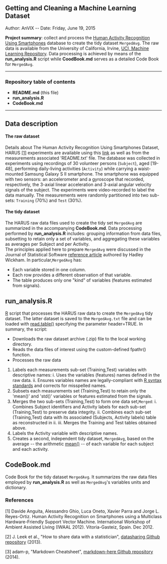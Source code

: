 Getting and Cleaning a Machine Learning Dataset
---------------------------------------------
Author: AnVIX --
Date: Friday, June 19, 2015


**Project summary**: collect and process the [Human Activity Recognition Using Smartphones](http://archive.ics.uci.edu/ml/datasets/Human+Activity+Recognition+Using+Smartphones#) database to create the tidy dataset `MergedAvg`. The raw data is available from the University of California, Irvine, [UCI, Machine Learning Repository](http://archive.ics.uci.edu/ml/). Data processing is achieved by means of the **run_analysis.R** script while **CoodBook.md** serves as a detailed Code Book for `MergedAvg`.

---

### Repository table of contents

* **README.md** (this file)
* **run_analysis.R**
* **CodeBook.md**

---

Data description
----------------

#### The raw dataset

Details about The Human Activity Recognition Using Smartphones Dataset, HARUS [[1]](#Ref1) experiments are available using this [link](http://archive.ics.uci.edu/ml/datasets/Human+Activity+Recognition+Using+Smartphones#) as well as from the measurements associated 'README.txt' file. The database was collected in experiments using recordings of 30 volunteer persons (`Subject`), aged [19-48], performing daily-living activities (`Activity`) while carrying a waist-mounted Samsung Galaxy S II smartphone. The smartphone was equipped with two sensors: an accelerometer and a gyroscope that recorded, respectively, the 3-axial linear acceleration and 3-axial angular velocity signals of the subject. The experiments were video-recorded to label the data manually. The measurements were randomly partitioned into two sub-sets: `Training` (70%) and `Test` (30%).

 
#### The tidy dataset

The HARUS raw data files used to create the tidy set `MergedAvg` are summarized in the accompanying **CodeBook.md**. Data processing performed by **run_analysis.R** includes: grouping information from data files, subsetting to retain only a set of variables, and aggregating these variables as averages per Subject and per Activity.  
The principles applied here to prepare `MergedAvg` were discussed in the Journal of Statistical Software [reference article](http://vita.had.co.nz/papers/tidy-data.pdf) authored by Hadley Wickham. In particular,`MergedAvg` has:

* Each variable stored in one column.
* Each row provides a different observation of that variable.
* The table produces only one "kind" of variables (features estimated from signals). 


run_analysis.R
--------------
[R](http://www.r-project.org/) script that processes the HARUS raw data to create the `MergedAvg` tidy dataset. The latter dataset is saved to the `MergedAvg.txt` file and can be loaded with [read.table()](https://stat.ethz.ch/R-manual/R-devel/library/utils/html/read.table.html) specifying the parameter header=TRUE.
In summary, the script:

* Downloads the raw dataset archive (.zip) file to the local working directory.
* Reads the data files of interest using the custom-defined fpathr() function. 
* Processes the raw data

1. Labels each measurements sub-set (Training,Test) variables with descriptive names: 
    i. Uses the variables (features) names defined in the raw data.
    ii. Ensures variables names are legally-compliant with [R syntax standards](https://stat.ethz.ch/R-manual/R-devel/library/base/html/make.names.html) and corrects for misspelled names. 
1. Subsets each measurements set (Training,Test) to retain only the 'mean()' and 'std()' variables or features estimated from the signals. 
1. Merges the two sub-sets (Training,Test) to form one data set,`Merged`: 
    i. Combines Subject identifiers and Activity labels for each sub-set (Training,Test) to preserve data integrity.
    ii. Combines each sub-set (Training,Test) data with its associated (Subjects, Activity labels) table as reconstructed in ii.
    iii. Merges the Training and Test tables obtained above.
1. Labels the Activity variable with descriptive names.
1. Creates a second, independent tidy dataset, `MergedAvg`, based on the average -- the arithmetic [mean()](https://stat.ethz.ch/R-manual/R-devel/library/base/html/mean.html) -- of each variable for each subject and each activity. 


CodeBook.md
---------------
Code Book for the tidy dataset `MergedAvg`. It summarizes the raw data files employed by **run_analysis.R** as well as `MergedAvg`'s variables units and dictionary.


### References
<a name="Ref1"></a> [1] Davide Anguita, Alessandro Ghio, Luca Oneto, Xavier Parra and Jorge L. Reyes-Ortiz. Human Activity Recognition on Smartphones using a Multiclass Hardware-Friendly Support Vector Machine. International Workshop of Ambient Assisted Living (IWAAL 2012). Vitoria-Gasteiz, Spain. Dec 2012. </a>

[2] J. Leek et al., "How to share data with a statistician", [datasharing Github repository](https://github.com/AnVIX/datasharing) (2013).

[3] adam-p, "Markdown Cheatsheet", [markdown-here Github repository](https://github.com/adam-p/markdown-here/wiki/Markdown-Cheatsheet) (2014).






